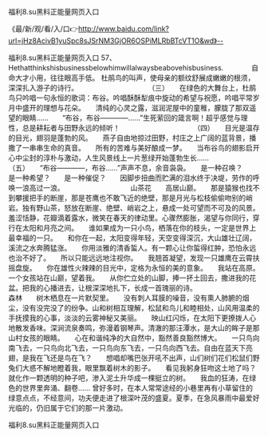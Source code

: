福利8.su黑料正能量网页入口

《最/新/观/看/入/口👉http://www.baidu.com/link?url=jHz8AcivB1yuSpc8sJSrNM3GjOR6OSPiMLRbBTcVT1O&wd》--

福利8.su黑料正能量网页入口	57、Hethatthinkshisbusinessbelowhimwillalwaysbeabovehisbusiness.　　　　自命大才小用，往往眼高手低。
杜鹃鸟的叫声，使母亲的额纹舒展成嫩嫩的根须，深深扎入游子的诗行。　　　　　　　　　　　（三）　　在绿色的大舞台上，杜鹃鸟只吟唱一句永恒的歌词：布谷。吟唱酥酥犁痕中旋动的希望与祝愿，吟唱平常岁月中盛开的理想与花朵。　　清纯的心灵之露，滋润泥屋中的童稚，朦胧了那双遥望的眼睛……　　“布谷，布谷————……”生死萦回的箴言啊！超乎感觉与理性，总是耕耘者与田野永远的倾听！　　　　　　　　　　　（四）　　目光是温存的目光，翅羽是蓬勃的风。　　燕子自由地掠过田野，村庄之上广阔的蓝背景，播撒了一串串生命的真音。　　所有的苦难与美好酿成一梦。　　当布谷鸟的翅影启开心中尘封的淳朴与激动，人生风景线上一片葱绿开始蓬勃生长……　　　　　　　　　　　（五）　　“布谷————，布谷……”声声不息，余音袅袅。　　是一种召唤？　　是一种希望？　　是一种催促？　　因脚步扭曲而贮满的泪水终于决堤，劳作的呼唤一浪高过一浪。　　　　　　　　　　山茶花　　高居山巅。　　那是猿猴也找不到攀援把手的断崖，那是苍鹰也不敢飞近的绝壁，那是月光与松枝偷偷吻别的峭岩。独有野山茶，怒放在断崖、绝壁、峭岩之上，悬成一处可望而不可及的风景。　　羞涩恬静，花瓣滴着露水，微笑在春天的律动里。心骤然膨胀，渴望与你同行，穿行在太阳和月亮之间。　　谁如果成为一只小鸟，栖落在你的枝头，一定是世界上最幸福的一只。　　和你在一起，太阳变得年轻，天空变得深沉，大山雄壮辽阔，溪流之水奔腾猛涨。　　你用淡雅的清香蜇人。有一颗心让你蜇得红肿，恐怕永远也治不好了。　　所以只能远远地注视你。　　我翘首凝望，发现一只雄鹰在云霄扶摇盘旋。　　你在雄性火辣辣的目光中，定格为永恒的美的意象。　　我站在高原。一个女孩站在山巅，望着我。　　从你伫立处的山脚，捧一抔土回去，撒进我的花盆。把我的心播进去，让根深深地扎下，长成一首瑰丽的诗。　　　　　　　　　　森林　　树木栖息在一片默契里。　　没有刺人耳膜的噪音，没有熏人肺腑的烟尘，没有没完没了的纷争。山和树相互理解，松鼠和鸟儿和睦相处，山风用温柔的手抚摸我的心事，淡淡的云雾神秘又美丽。　　映山红闪烁，在太阳下更撩拨人心地散发香味。深涧流泉奏鸣，弥漫着钢琴声。清澈的那汪潭水，是大山的眸子是那山村女孩的眼睛。　　心在和谐纯净的大自然中，豁然善良豁然博大。　　一只鸟向南飞去，一只鸟向北飞去，一只鸟向东飞去，一只鸟向西飞去。自由在蓝天下亮翅，是我在飞还是鸟在飞？　　想唱却嘴巴张开吼不出声，山们树们花们松鼠们野兔们大惑不解地瞪着我，眼里飘着树木的影子。　　看见我躬身狂吻这土地了吗？就化作一颗透明的种子吧，渗入泥土升华成一棵挺立的树。　　我血的狂涛，在绿色的世界里奔涌、翻卷……
曾好多时，在本人常常途经的小巷里再有小草留住的绿意点点，不经意间，功夫便走进了根深叶茂的盛夏。夏季，在急风暴雨中最爱好光临的，仍旧属于它们的那一片激动。





福利8.su黑料正能量网页入口
